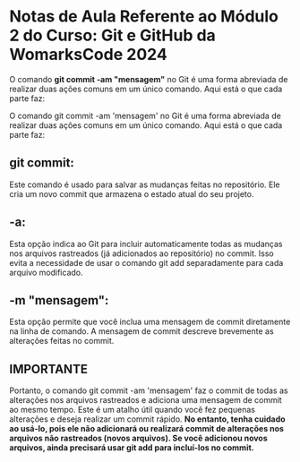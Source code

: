 # Notas de Aula Referente ao Módulo 2 do Curso: Git e GitHub da WomarksCode 2024

O comando **git commit -am "mensagem"** no Git é uma forma abreviada de realizar duas ações comuns em um único comando. Aqui está o que cada parte faz:


O comando git commit -am 'mensagem' no Git é uma forma abreviada de realizar duas ações comuns em um único comando. Aqui está o que cada parte faz:

## git commit: 
Este comando é usado para salvar as mudanças feitas no repositório. Ele cria um novo commit que armazena o estado atual do seu projeto.

## -a: 
Esta opção indica ao Git para incluir automaticamente todas as mudanças nos arquivos rastreados (já adicionados ao repositório) no commit. Isso evita a necessidade de usar o comando git add separadamente para cada arquivo modificado.

## -m "mensagem": 
Esta opção permite que você inclua uma mensagem de commit diretamente na linha de comando. A mensagem de commit descreve brevemente as alterações feitas no commit.

## IMPORTANTE
Portanto, o comando git commit -am 'mensagem' faz o commit de todas as alterações nos arquivos rastreados e adiciona uma mensagem de commit ao mesmo tempo. Este é um atalho útil quando você fez pequenas alterações e deseja realizar um commit rápido. **No entanto, tenha cuidado ao usá-lo, pois ele não adicionará ou realizará commit de alterações nos arquivos não rastreados (novos arquivos). Se você adicionou novos arquivos, ainda precisará usar git add para incluí-los no commit.**
